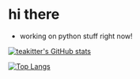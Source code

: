 # hi there
- working on python stuff right now!

[![teakitter's GitHub stats](https://github-readme-stats.vercel.app/api?username=teakitter)](https://github.com/teakitter/github-readme-stats)

[![Top Langs](https://github-readme-stats.vercel.app/api/top-langs/?username=teakitter)](https://github.com/teakitter/github-readme-stats)
